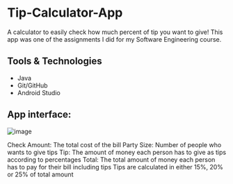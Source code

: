 # Tip-Calculator-App

A calculator to easily check how much percent of tip you want to give! This app was one of the assignments I did for my Software Engineering course.

## Tools & Technologies

- Java
- Git/GitHub
- Android Studio

## App interface:

![image](https://user-images.githubusercontent.com/58964916/150036845-05c1ae04-26a3-4ee9-8eac-468a360fb20b.png)

Check Amount: The total cost of the bill
Party Size: Number of people who wants to give tips
Tip: The amount of money each person has to give as tips according to percentages
Total: The total amount of money each person has to pay for their bill including tips
Tips are calculated in either 15%, 20% or 25% of total amount
